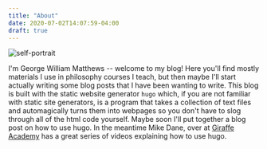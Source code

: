 ```yaml
---
title: "About"
date: 2020-07-02T14:07:59-04:00
draft: true
---
```


![self-portrait](/images/me-2.png)


I'm George William Matthews -- welcome to my blog! Here you'll find mostly materials I use in philosophy courses I teach, but then maybe I'll start actually writing some blog posts that I have been wanting to write. This blog is built with the static website generator `hugo` which, if you are not familiar with static site generators, is a program that takes a collection of text files and automagically turns them into webpages so you don't have to slog through all of the html code yourself. Maybe soon I'll put together a blog post on how to use hugo. In the meantime Mike Dane, over at [Giraffe Academy](https://www.youtube.com/channel/UCvmINlrza7JHB1zkIOuXEbw) has a great series of videos explaining how to use hugo.
